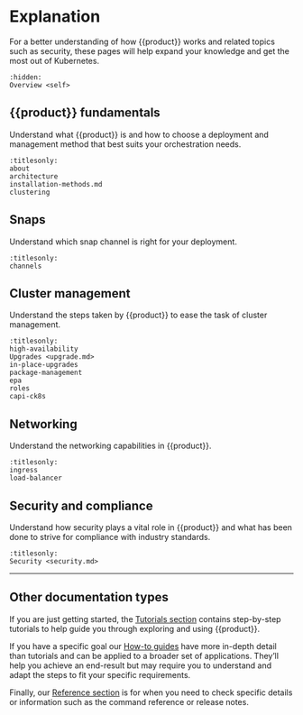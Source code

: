 # Explanation

For a better understanding of how {{product}} works and related
topics such as security, these pages will help expand your knowledge and
get the most out of Kubernetes.

```{toctree}
:hidden:
Overview <self>
```

## {{product}} fundamentals

Understand what {{product}} is and how to choose a deployment and management
method that best suits your orchestration needs.

```{toctree}
:titlesonly:
about
architecture
installation-methods.md
clustering
```

## Snaps

Understand which snap channel is right for your deployment.

```{toctree}
:titlesonly:
channels
```

## Cluster management

Understand the steps taken by {{product}} to ease the task of cluster
management.

```{toctree}
:titlesonly:
high-availability
Upgrades <upgrade.md>
in-place-upgrades
package-management
epa
roles
capi-ck8s
```

## Networking

Understand the networking capabilities in {{product}}.

```{toctree}
:titlesonly:
ingress
load-balancer
```

## Security and compliance

Understand how security plays a vital role in {{product}} and what has been
done to strive for compliance with industry standards.

```{toctree}
:titlesonly:
Security <security.md>
```

---

## Other documentation types

If you are just getting started, the [Tutorials section] contains
step-by-step tutorials to help guide you through exploring and using
{{product}}.

If you have a specific goal our [How-to guides] have more in-depth
detail than tutorials and can be applied to a broader set of applications.
They’ll help you achieve an end-result but may require you to understand and
adapt the steps to fit your specific requirements.

Finally, our [Reference section] is for when you need to check specific
details or information such as the command reference or release notes.

<!--LINKS -->
[Tutorials section]: ../tutorial/index
[How-to guides]: ../howto/index
[Reference section]: ../reference/index
